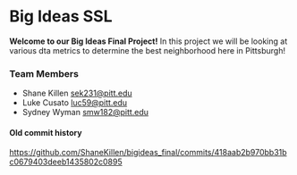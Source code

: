 # Big Ideas SSL
**Welcome to our Big Ideas Final Project!**
In this project we will be looking at various dta metrics to determine the best neighborhood here in Pittsburgh!

### Team Members
- Shane Killen  sek231@pitt.edu
- Luke Cusato luc59@pitt.edu
- Sydney Wyman smw182@pitt.edu

#### Old commit history
https://github.com/ShaneKillen/bigideas_final/commits/418aab2b970bb31bc0679403deeb1435802c0895